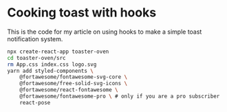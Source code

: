 # Cooking toast with hooks

This is the code for my article on using hooks to make a simple toast notification system.

```bash
npx create-react-app toaster-oven
cd toaster-oven/src
rm App.css index.css logo.svg
yarn add styled-components \
    @fortawesome/fontawesome-svg-core \
    @fortawesome/free-solid-svg-icons \
    @fortawesome/react-fontawesome \
    @fortawesome/fontawesome-pro \ # only if you are a pro subscriber
    react-pose
```
